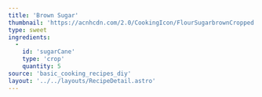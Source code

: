 ```yaml
---
title: 'Brown Sugar'
thumbnail: 'https://acnhcdn.com/2.0/CookingIcon/FlourSugarbrownCropped.png'
type: sweet
ingredients:
  -
    id: 'sugarCane'
    type: 'crop'
    quantity: 5
source: 'basic_cooking_recipes_diy'
layout: '../../layouts/RecipeDetail.astro'
---
```

